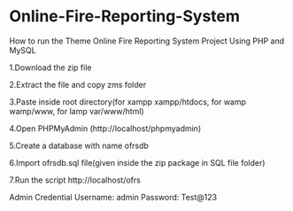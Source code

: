 # Online-Fire-Reporting-System
How to run the Theme Online Fire Reporting System Project Using PHP and MySQL

1.Download the zip file

2.Extract the file and copy zms folder

3.Paste inside root directory(for xampp xampp/htdocs, for wamp wamp/www, for lamp var/www/html)

4.Open PHPMyAdmin (http://localhost/phpmyadmin)

5.Create a database with name ofrsdb

6.Import ofrsdb.sql file(given inside the zip package in SQL file folder)

7.Run the script http://localhost/ofrs

Admin Credential
Username: admin
Password: Test@123

